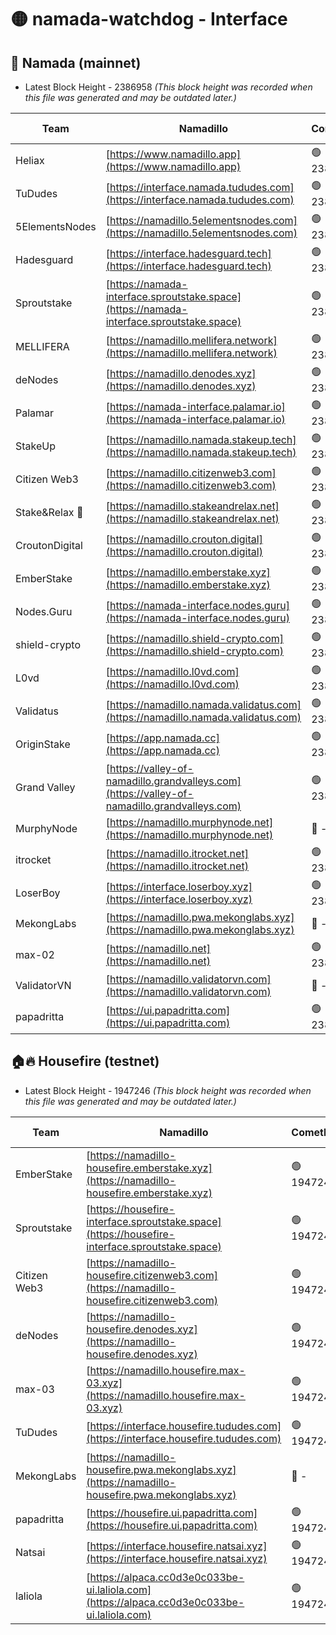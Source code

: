 # 🟡 namada-watchdog - Interface

## 🚀 Namada (mainnet)
- Latest Block Height - 2386958 *(This block height was recorded when this file was generated and may be outdated later.)*

| Team | Namadillo | CometBFT | Indexer | MASP Indexer |
|-|-|-|-|-|
| Heliax | [https://www.namadillo.app](https://www.namadillo.app) | 🟢 2386943 | 🟢 2386943 | 🟢 2386942 |
| TuDudes | [https://interface.namada.tududes.com](https://interface.namada.tududes.com) | 🟢 2386943 | 🟢 2386943 | 🟢 2386943 |
| 5ElementsNodes | [https://namadillo.5elementsnodes.com](https://namadillo.5elementsnodes.com) | 🟢 2386943 | 🟢 2386943 | 🟢 2386943 |
| Hadesguard | [https://interface.hadesguard.tech](https://interface.hadesguard.tech) | 🟢 2386944 | 🟢 2386943 | 🟢 2386943 |
| Sproutstake | [https://namada-interface.sproutstake.space](https://namada-interface.sproutstake.space) | 🟢 2386944 | 🟢 2386944 | 🟢 2386944 |
| MELLIFERA | [https://namadillo.mellifera.network](https://namadillo.mellifera.network) | 🟢 2386945 | 🟢 2386945 | 🟢 2386945 |
| deNodes | [https://namadillo.denodes.xyz](https://namadillo.denodes.xyz) | 🟢 2386945 | 🟢 2386945 | 🟢 2386945 |
| Palamar | [https://namada-interface.palamar.io](https://namada-interface.palamar.io) | 🟢 2386946 | 🟢 2386946 | 🟢 2386946 |
| StakeUp | [https://namadillo.namada.stakeup.tech](https://namadillo.namada.stakeup.tech) | 🟢 2386947 | 🟢 2386946 | 🟢 2386947 |
| Citizen Web3 | [https://namadillo.citizenweb3.com](https://namadillo.citizenweb3.com) | 🟢 2386947 | 🟢 2386946 | 🟢 2386947 |
| Stake&Relax 🦥 | [https://namadillo.stakeandrelax.net](https://namadillo.stakeandrelax.net) | 🟢 2386948 | 🟢 2386947 | 🟢 2386947 |
| CroutonDigital | [https://namadillo.crouton.digital](https://namadillo.crouton.digital) | 🟢 2386948 | 🟢 2386948 | 🟢 2386948 |
| EmberStake | [https://namadillo.emberstake.xyz](https://namadillo.emberstake.xyz) | 🟢 2386949 | 🟢 2386948 | 🟢 2386948 |
| Nodes.Guru | [https://namada-interface.nodes.guru](https://namada-interface.nodes.guru) | 🟢 2386949 | 🟢 2386949 | 🟢 2386949 |
| shield-crypto | [https://namadillo.shield-crypto.com](https://namadillo.shield-crypto.com) | 🟢 2386950 | 🟢 2386949 | 🟢 2386949 |
| L0vd | [https://namadillo.l0vd.com](https://namadillo.l0vd.com) | 🟢 2386950 | 🟢 2386950 | 🟢 2386950 |
| Validatus | [https://namadillo.namada.validatus.com](https://namadillo.namada.validatus.com) | 🟢 2386951 | 🟢 2386951 | 🟢 2386951 |
| OriginStake | [https://app.namada.cc](https://app.namada.cc) | 🟢 2386952 | 🟢 2386951 | 🟢 2386951 |
| Grand Valley | [https://valley-of-namadillo.grandvalleys.com](https://valley-of-namadillo.grandvalleys.com) | 🟢 2386952 | 🟢 2386952 | 🟢 2386951 |
| MurphyNode | [https://namadillo.murphynode.net](https://namadillo.murphynode.net) | 🔴 - | 🔴 - | 🔴 - |
| itrocket | [https://namadillo.itrocket.net](https://namadillo.itrocket.net) | 🟢 2386954 | 🟢 2386954 | 🟢 2386954 |
| LoserBoy | [https://interface.loserboy.xyz](https://interface.loserboy.xyz) | 🟢 2386955 | 🟢 2386954 | 🟢 2386954 |
| MekongLabs | [https://namadillo.pwa.mekonglabs.xyz](https://namadillo.pwa.mekonglabs.xyz) | 🔴 - | 🔴 - | 🔴 - |
| max-02 | [https://namadillo.net](https://namadillo.net) | 🟢 2386956 | 🟢 2386955 | 🟢 2386955 |
| ValidatorVN | [https://namadillo.validatorvn.com](https://namadillo.validatorvn.com) | 🔴 - | 🔴 - | 🔴 - |
| papadritta | [https://ui.papadritta.com](https://ui.papadritta.com) | 🟢 2386958 | 🟢 2386958 | 🟢 2386958 |

## 🏠🔥 Housefire (testnet)
- Latest Block Height - 1947246 *(This block height was recorded when this file was generated and may be outdated later.)*

| Team | Namadillo | CometBFT | Indexer | MASP Indexer |
|-|-|-|-|-|
| EmberStake | [https://namadillo-housefire.emberstake.xyz](https://namadillo-housefire.emberstake.xyz) | 🟢 1947242 | 🟢 1947242 | 🟢 1947243 |
| Sproutstake | [https://housefire-interface.sproutstake.space](https://housefire-interface.sproutstake.space) | 🟢 1947243 | 🟢 1947243 | 🟢 1947243 |
| Citizen Web3 | [https://namadillo-housefire.citizenweb3.com](https://namadillo-housefire.citizenweb3.com) | 🟢 1947243 | 🔴 1887621 | 🟢 1947243 |
| deNodes | [https://namadillo-housefire.denodes.xyz](https://namadillo-housefire.denodes.xyz) | 🟢 1947244 | 🔴 1890250 | 🟢 1947244 |
| max-03 | [https://namadillo.housefire.max-03.xyz](https://namadillo.housefire.max-03.xyz) | 🟢 1947244 | 🟢 1947244 | 🟢 1947244 |
| TuDudes | [https://interface.housefire.tududes.com](https://interface.housefire.tududes.com) | 🟢 1947245 | 🔴 1896505 | 🟢 1947244 |
| MekongLabs | [https://namadillo-housefire.pwa.mekonglabs.xyz](https://namadillo-housefire.pwa.mekonglabs.xyz) | 🔴 - | 🔴 - | 🔴 - |
| papadritta | [https://housefire.ui.papadritta.com](https://housefire.ui.papadritta.com) | 🟢 1947245 | 🟢 1947245 | 🟢 1947245 |
| Natsai | [https://interface.housefire.natsai.xyz](https://interface.housefire.natsai.xyz) | 🟢 1947245 | 🟢 1947245 | 🟢 1947245 |
| laliola | [https://alpaca.cc0d3e0c033be-ui.laliola.com](https://alpaca.cc0d3e0c033be-ui.laliola.com) | 🟢 1947246 | 🟢 1947246 | 🟢 1947246 |

